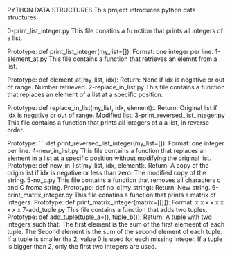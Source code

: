 PYTHON DATA STRUCTURES
This project introduces python data structures.

0-print_list_integer.py
This file conatins a fu nction that prints all integers of a list.

Prototype: def print_list_integer(my_list=[]):
Format: one integer per line.
1-element_at.py
This file contains a function that retrieves an elemnt from a list.

Prototype: def element_at(my_list, idx):
Return:
None if idx is negative or out of range.
Number retrieved.
2-replace_in_list.py
This file contains a function that replaces an element of a list at a specific position.

Prototype: def replace_in_list(my_list, idx, element):.
Return:
Original list if idx is negative or out of range.
Modified list.
3-print_reversed_list_integer.py
This file contains a function that prints all integers of a a list, in reverse order.

Prototype: ``` def print_reversed_list_integer(my_list=[]):
Format: one integer per line.
4-new_in_list.py
This file contains a function that replaces an element in a list at a specific position without modifying the original list.
Prototype: def new_in_list(my_list, idx, element):.
Return:
A copy of the origin list if idx is negative or less than zero.
The modified copy of the string.
5-no_c.py
This file contains a function that removes all characters c and C froma string.
Prototype: def no_c(my_string):
Return:
New string.
6-print_matrix_integer.py
This file conatins a function that prints a matrix of integers.
Prototype: def print_matrix_integer(matrix=[[]]):
Format: x x x x x x x x x
7-add_tuple.py
This file contains a function that adds two tuples.
Prototype: def add_tuple(tuple_a=(), tuple_b()):
Return:
A tuple with two integers such that:
The first element is the sum of the first elemeent of each tuple.
The Second element is the sum of the second element of each tuple.
If a tuple is smaller tha 2, value 0 is used for each missing integer.
If a tuple is bigger than 2, only the first two integers are used.
